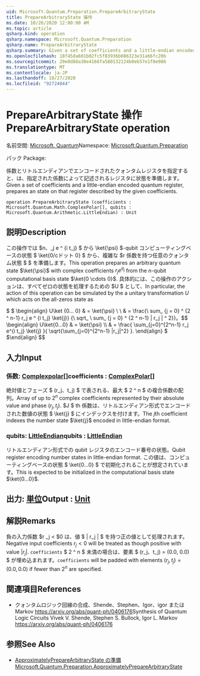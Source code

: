 ```yaml
---
uid: Microsoft.Quantum.Preparation.PrepareArbitraryState
title: PrepareArbitraryState 操作
ms.date: 10/26/2020 12:00:00 AM
ms.topic: article
qsharp.kind: operation
qsharp.namespace: Microsoft.Quantum.Preparation
qsharp.name: PrepareArbitraryState
qsharp.summary: Given a set of coefficients and a little-endian encoded quantum register, prepares an state on that register described by the given coefficients.
ms.openlocfilehash: 18f45da601b02fc5f83936b086323e31a66fc20b
ms.sourcegitcommit: 29e0d88a30e4166fa580132124b0eb57e1f0e986
ms.translationtype: MT
ms.contentlocale: ja-JP
ms.lasthandoff: 10/27/2020
ms.locfileid: "92724044"
---
```

# <a name="preparearbitrarystate-operation"></a><span data-ttu-id="9d01e-102">PrepareArbitraryState 操作</span><span class="sxs-lookup"><span data-stu-id="9d01e-102">PrepareArbitraryState operation</span></span>

<span data-ttu-id="9d01e-103">名前空間: [Microsoft. Quantum](xref:Microsoft.Quantum.Preparation)</span><span class="sxs-lookup"><span data-stu-id="9d01e-103">Namespace: [Microsoft.Quantum.Preparation](xref:Microsoft.Quantum.Preparation)</span></span>

<span data-ttu-id="9d01e-104">パック [](https://nuget.org/packages/)</span><span class="sxs-lookup"><span data-stu-id="9d01e-104">Package: [](https://nuget.org/packages/)</span></span>


<span data-ttu-id="9d01e-105">係数とリトルエンディアンでエンコードされたクォンタムレジスタを指定すると、は、指定された係数によって記述されるレジスタに状態を準備します。</span><span class="sxs-lookup"><span data-stu-id="9d01e-105">Given a set of coefficients and a little-endian encoded quantum register, prepares an state on that register described by the given coefficients.</span></span>

```qsharp
operation PrepareArbitraryState (coefficients : Microsoft.Quantum.Math.ComplexPolar[], qubits : Microsoft.Quantum.Arithmetic.LittleEndian) : Unit
```


## <a name="description"></a><span data-ttu-id="9d01e-106">説明</span><span class="sxs-lookup"><span data-stu-id="9d01e-106">Description</span></span>

<span data-ttu-id="9d01e-107">この操作では $n、_j e ^ {i t_j} $ から \ket{\psi} $-qubit コンピューティングベースの状態 $ \ket{0/cドット 0} $ から、複雑な $r 係数を持つ任意のクォンタム状態 $ $ を準備します。</span><span class="sxs-lookup"><span data-stu-id="9d01e-107">This operation prepares an arbitrary quantum state $\ket{\psi}$ with complex coefficients $r_j e^{i t_j}$ from the $n$-qubit computational basis state $\ket{0 \cdots 0}$.</span></span>
<span data-ttu-id="9d01e-108">具体的には、この操作のアクションは、すべてゼロの状態を処理するための $U $ として、</span><span class="sxs-lookup"><span data-stu-id="9d01e-108">In particular, the action of this operation can be simulated by the a unitary transformation $U$ which acts on the all-zeros state as</span></span>

<span data-ttu-id="9d01e-109">$ $ \begin{align} U\ket {0... 0} & = \ket{\psi} \\ \\ & = \frac{\ sum_ {j = 0} ^ {2 ^ n-1} r_j e ^ {i t_j} \ket{j}} {\ sqrt_ \ sum_ {j = 0} ^ {2 ^ n-1} | r_j | ^ 2}}。</span><span class="sxs-lookup"><span data-stu-id="9d01e-109">$$ \begin{align} U\ket{0...0} & = \ket{\psi} \\\\ & = \frac{ \sum_{j=0}^{2^n-1} r_j e^{i t_j} \ket{j} }{ \sqrt{\sum_{j=0}^{2^n-1} |r_j|^2} }.</span></span>
<span data-ttu-id="9d01e-110">\end{align} $ $</span><span class="sxs-lookup"><span data-stu-id="9d01e-110">\end{align} $$</span></span>

## <a name="input"></a><span data-ttu-id="9d01e-111">入力</span><span class="sxs-lookup"><span data-stu-id="9d01e-111">Input</span></span>

### <a name="coefficients--complexpolar"></a><span data-ttu-id="9d01e-112">係数: [Complexpolar](xref:Microsoft.Quantum.Math.ComplexPolar)[]</span><span class="sxs-lookup"><span data-stu-id="9d01e-112">coefficients : [ComplexPolar](xref:Microsoft.Quantum.Math.ComplexPolar)[]</span></span>

<span data-ttu-id="9d01e-113">絶対値とフェーズ $ (r_j、t_j) $ で表される、最大 $ 2 ^ n $ の複合係数の配列。</span><span class="sxs-lookup"><span data-stu-id="9d01e-113">Array of up to $2^n$ complex coefficients represented by their absolute value and phase $(r_j, t_j)$.</span></span> <span data-ttu-id="9d01e-114">$J $ th 係数は、リトルエンディアン形式でエンコードされた数値の状態 $ \ket{j} $ にインデックスを付けます。</span><span class="sxs-lookup"><span data-stu-id="9d01e-114">The $j$th coefficient indexes the number state $\ket{j}$ encoded in little-endian format.</span></span>


### <a name="qubits--littleendian"></a><span data-ttu-id="9d01e-115">qubits: [LittleEndian](xref:Microsoft.Quantum.Arithmetic.LittleEndian)</span><span class="sxs-lookup"><span data-stu-id="9d01e-115">qubits : [LittleEndian](xref:Microsoft.Quantum.Arithmetic.LittleEndian)</span></span>

<span data-ttu-id="9d01e-116">リトルエンディアン形式での qubit レジスタのエンコード番号の状態。</span><span class="sxs-lookup"><span data-stu-id="9d01e-116">Qubit register encoding number states in little-endian format.</span></span> <span data-ttu-id="9d01e-117">この値は、コンピューティングベースの状態 $ \ket{0...0} $ で初期化されることが想定されています。</span><span class="sxs-lookup"><span data-stu-id="9d01e-117">This is expected to be initialized in the computational basis state $\ket{0...0}$.</span></span>



## <a name="output--unit"></a><span data-ttu-id="9d01e-118">出力: [単位](xref:microsoft.quantum.lang-ref.unit)</span><span class="sxs-lookup"><span data-stu-id="9d01e-118">Output : [Unit](xref:microsoft.quantum.lang-ref.unit)</span></span>



## <a name="remarks"></a><span data-ttu-id="9d01e-119">解説</span><span class="sxs-lookup"><span data-stu-id="9d01e-119">Remarks</span></span>

<span data-ttu-id="9d01e-120">負の入力係数 $r _j < $0 は、値 $ | r_j | $ を持つ正の値として処理されます。</span><span class="sxs-lookup"><span data-stu-id="9d01e-120">Negative input coefficients $r_j < 0$ will be treated as though positive with value $|r_j|$.</span></span> <span data-ttu-id="9d01e-121">`coefficients` $ 2 ^ n $ 未満の場合は、要素 $ (r_j、t_j) = (0.0, 0.0) $ が埋め込まれます。</span><span class="sxs-lookup"><span data-stu-id="9d01e-121">`coefficients` will be padded with elements $(r_j, t_j) = (0.0, 0.0)$ if fewer than $2^n$ are specified.</span></span>

## <a name="references"></a><span data-ttu-id="9d01e-122">関連項目</span><span class="sxs-lookup"><span data-stu-id="9d01e-122">References</span></span>

- <span data-ttu-id="9d01e-123">クォンタムロジック回線の合成、Shende、Stephen、Igor、igor または Markov https://arxiv.org/abs/quant-ph/0406176</span><span class="sxs-lookup"><span data-stu-id="9d01e-123">Synthesis of Quantum Logic Circuits Vivek V. Shende, Stephen S. Bullock, Igor L. Markov https://arxiv.org/abs/quant-ph/0406176</span></span>

## <a name="see-also"></a><span data-ttu-id="9d01e-124">参照</span><span class="sxs-lookup"><span data-stu-id="9d01e-124">See Also</span></span>

- [<span data-ttu-id="9d01e-125">ApproximatelyPrepareArbitraryState の準備</span><span class="sxs-lookup"><span data-stu-id="9d01e-125">Microsoft.Quantum.Preparation.ApproximatelyPrepareArbitraryState</span></span>](xref:Microsoft.Quantum.Preparation.ApproximatelyPrepareArbitraryState)